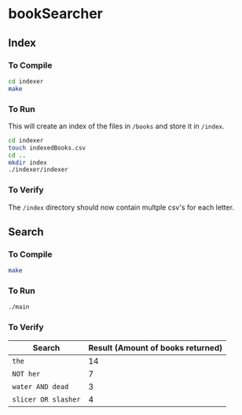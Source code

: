 # bookSearcher

## Index

### To Compile

```bash
cd indexer
make
```

### To Run

This will create an index of the files in `/books` and store it in `/index`.

```bash
cd indexer
touch indexedBooks.csv
cd ..
mkdir index
./indexer/indexer
```

### To Verify

The `/index` directory should now contain multple csv's for each letter.

## Search

### To Compile

```bash
make 
```

### To Run

```bash
./main
```

### To Verify

| Search | Result (Amount of books returned) |
| --- | --- |
| `the` | 14 |
| `NOT her` | 7 |
| `water AND dead` | 3 |
| `slicer OR slasher` | 4 |
